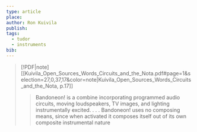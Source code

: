 ```yaml
---
type: article
place: 
author: Ron Kuivila
publish: 
tags:
  - tudor
  - instruments
bib:
---
```

> [!PDF|note] [[Kuivila_Open_Sources_Words_Circuits_and_the_Nota.pdf#page=1&selection=27,0,37,17&color=note|Kuivila_Open_Sources_Words_Circuits_and_the_Nota, p.17]]
> > Bandoneon! is a combine incorporating programmed audio circuits, moving loudspeakers, TV images, and lighting instrumentally excited. . . . Bandoneon! uses no composing means, since when activated it composes itself out of its own composite instrumental nature

